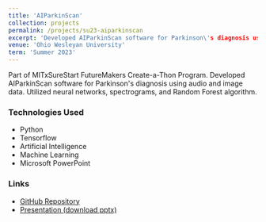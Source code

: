 ```yaml
---
title: 'AIParkinScan'
collection: projects
permalink: /projects/su23-aiparkinscan
excerpt: 'Developed AIParkinScan software for Parkinson\'s diagnosis using audio and image data. Utilized neural networks, spectrograms, and Random Forest algorithm.'
venue: 'Ohio Wesleyan University'
term: 'Summer 2023'
---
```

Part of MITxSureStart FutureMakers Create-a-Thon Program.
Developed AIParkinScan software for Parkinson's diagnosis using audio and image data.
Utilized neural networks, spectrograms, and Random Forest algorithm.

### Technologies Used

- Python
- Tensorflow
- Artificial Intelligence
- Machine Learning
- Microsoft PowerPoint

### Links

- [GitHub Repository](https://github.com/Aadarsha2002/AIPS)
- [Presentation (download pptx)](https://docs.google.com/presentation/d/10910WNa3CjiXIcH_T5OIXyOuOTiVKFHr/export/pptx)
